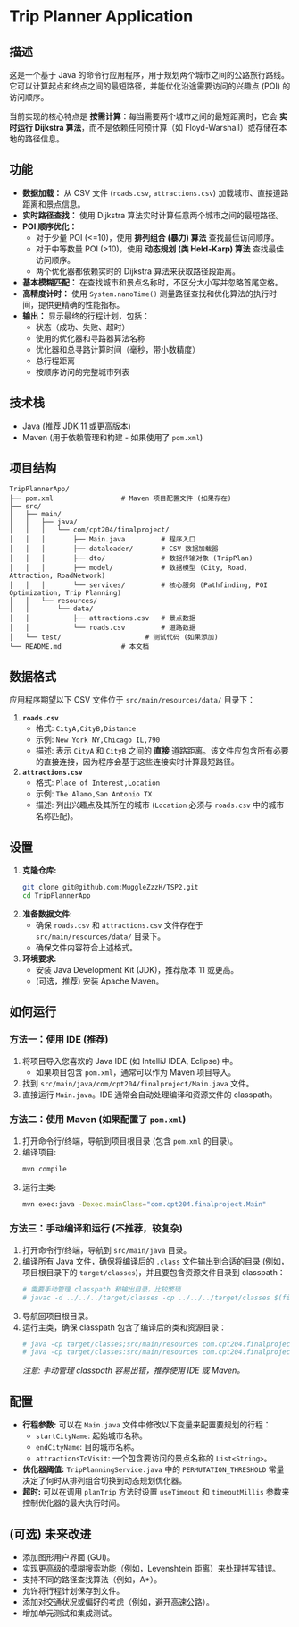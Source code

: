 # Trip Planner Application

## 描述

这是一个基于 Java 的命令行应用程序，用于规划两个城市之间的公路旅行路线。它可以计算起点和终点之间的最短路径，并能优化沿途需要访问的兴趣点 (POI) 的访问顺序。

当前实现的核心特点是 **按需计算**：每当需要两个城市之间的最短距离时，它会 **实时运行 Dijkstra 算法**，而不是依赖任何预计算（如 Floyd-Warshall）或存储在本地的路径信息。

## 功能

*   **数据加载：** 从 CSV 文件 (`roads.csv`, `attractions.csv`) 加载城市、直接道路距离和景点信息。
*   **实时路径查找：** 使用 Dijkstra 算法实时计算任意两个城市之间的最短路径。
*   **POI 顺序优化：**
    *   对于少量 POI (<=10)，使用 **排列组合 (暴力) 算法** 查找最佳访问顺序。
    *   对于中等数量 POI (>10)，使用 **动态规划 (类 Held-Karp) 算法** 查找最佳访问顺序。
    *   两个优化器都依赖实时的 Dijkstra 算法来获取路径段距离。
*   **基本模糊匹配：** 在查找城市和景点名称时，不区分大小写并忽略首尾空格。
*   **高精度计时：** 使用 `System.nanoTime()` 测量路径查找和优化算法的执行时间，提供更精确的性能指标。
*   **输出：** 显示最终的行程计划，包括：
    *   状态（成功、失败、超时）
    *   使用的优化器和寻路器算法名称
    *   优化器和总寻路计算时间（毫秒，带小数精度）
    *   总行程距离
    *   按顺序访问的完整城市列表

## 技术栈

*   Java (推荐 JDK 11 或更高版本)
*   Maven (用于依赖管理和构建 - 如果使用了 `pom.xml`)

## 项目结构

```
TripPlannerApp/
├── pom.xml                 # Maven 项目配置文件 (如果存在)
├── src/
│   ├── main/
│   │   ├── java/
│   │   │   └── com/cpt204/finalproject/
│   │   │       ├── Main.java         # 程序入口
│   │   │       ├── dataloader/       # CSV 数据加载器
│   │   │       ├── dto/              # 数据传输对象 (TripPlan)
│   │   │       ├── model/            # 数据模型 (City, Road, Attraction, RoadNetwork)
│   │   │       └── services/         # 核心服务 (Pathfinding, POI Optimization, Trip Planning)
│   │   └── resources/
│   │       └── data/
│   │           ├── attractions.csv   # 景点数据
│   │           └── roads.csv         # 道路数据
│   └── test/                     # 测试代码 (如果添加)
└── README.md               # 本文档
```

## 数据格式

应用程序期望以下 CSV 文件位于 `src/main/resources/data/` 目录下：

1.  **`roads.csv`**
    *   格式: `CityA,CityB,Distance`
    *   示例: `New York NY,Chicago IL,790`
    *   描述: 表示 `CityA` 和 `CityB` 之间的 **直接** 道路距离。该文件应包含所有必要的直接连接，因为程序会基于这些连接实时计算最短路径。
2.  **`attractions.csv`**
    *   格式: `Place of Interest,Location`
    *   示例: `The Alamo,San Antonio TX`
    *   描述: 列出兴趣点及其所在的城市 (`Location` 必须与 `roads.csv` 中的城市名称匹配)。

## 设置

1.  **克隆仓库:**
    ```bash
    git clone git@github.com:MuggleZzzH/TSP2.git
    cd TripPlannerApp
    ```
2.  **准备数据文件:**
    *   确保 `roads.csv` 和 `attractions.csv` 文件存在于 `src/main/resources/data/` 目录下。
    *   确保文件内容符合上述格式。
3.  **环境要求:**
    *   安装 Java Development Kit (JDK)，推荐版本 11 或更高。
    *   (可选，推荐) 安装 Apache Maven。

## 如何运行

### 方法一：使用 IDE (推荐)

1.  将项目导入您喜欢的 Java IDE (如 IntelliJ IDEA, Eclipse) 中。
    *   如果项目包含 `pom.xml`，通常可以作为 Maven 项目导入。
2.  找到 `src/main/java/com/cpt204/finalproject/Main.java` 文件。
3.  直接运行 `Main.java`。IDE 通常会自动处理编译和资源文件的 classpath。

### 方法二：使用 Maven (如果配置了 `pom.xml`)

1.  打开命令行/终端，导航到项目根目录 (包含 `pom.xml` 的目录)。
2.  编译项目:
    ```bash
    mvn compile
    ```
3.  运行主类:
    ```bash
    mvn exec:java -Dexec.mainClass="com.cpt204.finalproject.Main"
    ```

### 方法三：手动编译和运行 (不推荐，较复杂)

1.  打开命令行/终端，导航到 `src/main/java` 目录。
2.  编译所有 Java 文件，确保将编译后的 `.class` 文件输出到合适的目录 (例如，项目根目录下的 `target/classes`)，并且要包含资源文件目录到 classpath：
    ```bash
    # 需要手动管理 classpath 和输出目录，比较繁琐
    # javac -d ../../../target/classes -cp ../../../target/classes $(find . -name "*.java")
    ```
3.  导航回项目根目录。
4.  运行主类，确保 classpath 包含了编译后的类和资源目录：
    ```bash
    # java -cp target/classes;src/main/resources com.cpt204.finalproject.Main # Windows 示例
    # java -cp target/classes:src/main/resources com.cpt204.finalproject.Main # Linux/macOS 示例
    ```
    *注意: 手动管理 classpath 容易出错，推荐使用 IDE 或 Maven。*

## 配置

*   **行程参数:** 可以在 `Main.java` 文件中修改以下变量来配置要规划的行程：
    *   `startCityName`: 起始城市名称。
    *   `endCityName`: 目的城市名称。
    *   `attractionsToVisit`: 一个包含要访问的景点名称的 `List<String>`。
*   **优化器阈值:** `TripPlanningService.java` 中的 `PERMUTATION_THRESHOLD` 常量决定了何时从排列组合切换到动态规划优化器。
*   **超时:** 可以在调用 `planTrip` 方法时设置 `useTimeout` 和 `timeoutMillis` 参数来控制优化器的最大执行时间。

## (可选) 未来改进

*   添加图形用户界面 (GUI)。
*   实现更高级的模糊搜索功能（例如，Levenshtein 距离）来处理拼写错误。
*   支持不同的路径查找算法（例如，A*）。
*   允许将行程计划保存到文件。
*   添加对交通状况或偏好的考虑（例如，避开高速公路）。
*   增加单元测试和集成测试。 

